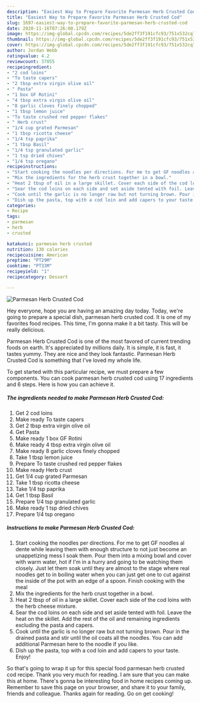 ```yaml
---
description: "Easiest Way to Prepare Favorite Parmesan Herb Crusted Cod"
title: "Easiest Way to Prepare Favorite Parmesan Herb Crusted Cod"
slug: 1697-easiest-way-to-prepare-favorite-parmesan-herb-crusted-cod
date: 2020-11-16T07:26:08.179Z
image: https://img-global.cpcdn.com/recipes/5de2ff3f191cfc93/751x532cq70/parmesan-herb-crusted-cod-recipe-main-photo.jpg
thumbnail: https://img-global.cpcdn.com/recipes/5de2ff3f191cfc93/751x532cq70/parmesan-herb-crusted-cod-recipe-main-photo.jpg
cover: https://img-global.cpcdn.com/recipes/5de2ff3f191cfc93/751x532cq70/parmesan-herb-crusted-cod-recipe-main-photo.jpg
author: Jordan Webb
ratingvalue: 4.2
reviewcount: 37055
recipeingredient:
- "2 cod loins"
- "To taste capers"
- "2 tbsp extra virgin olive oil"
- " Pasta"
- "1 box GF Rotini"
- "4 tbsp extra virgin olive oil"
- "8 garlic cloves finely chopped"
- "1 tbsp lemon juice"
- "To taste crushed red pepper flakes"
- " Herb crust"
- "1/4 cup grated Parmesan"
- "1 tbsp ricotta cheese"
- "1/4 tsp paprika"
- "1 tbsp Basil"
- "1/4 tsp granulated garlic"
- "1 tsp dried chives"
- "1/4 tsp oregano"
recipeinstructions:
- "Start cooking the noodles per directions. For me to get GF noodles al dente while leaving them with enough structure to not just become an unappetizing mess I soak them. Pour them into a mixing bowl and cover with warm water, hot if I&#39;m in a hurry and going to be watching them closely. Just let them soak until they are almost to the stage where real noodles get to in boiling water when you can just get one to cut against the inside of the pot with an edge of a spoon. Finish cooking with the meal"
- "Mix the ingredients for the herb crust together in a bowl."
- "Heat 2 tbsp of oil in a large skillet. Cover each side of the cod loins with the herb cheese mixture."
- "Sear the cod loins on each side and set aside tented with foil. Leave the heat on the skillet. Add the rest of the oil and remaining ingredients excluding the pasta and capers."
- "Cook until the garlic is no longer raw but not turning brown. Pour in the drained pasta and stir until the oil coats all the noodles. You can add additional Parmesan here to the noodle if you like."
- "Dish up the pasta, top with a cod loin and add capers to your taste. Enjoy!"
categories:
- Recipe
tags:
- parmesan
- herb
- crusted

katakunci: parmesan herb crusted 
nutrition: 130 calories
recipecuisine: American
preptime: "PT29M"
cooktime: "PT33M"
recipeyield: "1"
recipecategory: Dessert

---
```



![Parmesan Herb Crusted Cod](https://img-global.cpcdn.com/recipes/5de2ff3f191cfc93/751x532cq70/parmesan-herb-crusted-cod-recipe-main-photo.jpg)

Hey everyone, hope you are having an amazing day today. Today, we're going to prepare a special dish, parmesan herb crusted cod. It is one of my favorites food recipes. This time, I'm gonna make it a bit tasty. This will be really delicious.

Parmesan Herb Crusted Cod is one of the most favored of current trending foods on earth. It's appreciated by millions daily. It is simple, it is fast, it tastes yummy. They are nice and they look fantastic. Parmesan Herb Crusted Cod is something that I've loved my whole life.




To get started with this particular recipe, we must prepare a few components. You can cook parmesan herb crusted cod using 17 ingredients and 6 steps. Here is how you can achieve it.

<!--inarticleads1-->

##### The ingredients needed to make Parmesan Herb Crusted Cod:

1. Get 2 cod loins
1. Make ready To taste capers
1. Get 2 tbsp extra virgin olive oil
1. Get  Pasta
1. Make ready 1 box GF Rotini
1. Make ready 4 tbsp extra virgin olive oil
1. Make ready 8 garlic cloves finely chopped
1. Take 1 tbsp lemon juice
1. Prepare To taste crushed red pepper flakes
1. Make ready  Herb crust
1. Get 1/4 cup grated Parmesan
1. Take 1 tbsp ricotta cheese
1. Take 1/4 tsp paprika
1. Get 1 tbsp Basil
1. Prepare 1/4 tsp granulated garlic
1. Make ready 1 tsp dried chives
1. Prepare 1/4 tsp oregano




<!--inarticleads2-->

##### Instructions to make Parmesan Herb Crusted Cod:

1. Start cooking the noodles per directions. For me to get GF noodles al dente while leaving them with enough structure to not just become an unappetizing mess I soak them. Pour them into a mixing bowl and cover with warm water, hot if I&#39;m in a hurry and going to be watching them closely. Just let them soak until they are almost to the stage where real noodles get to in boiling water when you can just get one to cut against the inside of the pot with an edge of a spoon. Finish cooking with the meal
1. Mix the ingredients for the herb crust together in a bowl.
1. Heat 2 tbsp of oil in a large skillet. Cover each side of the cod loins with the herb cheese mixture.
1. Sear the cod loins on each side and set aside tented with foil. Leave the heat on the skillet. Add the rest of the oil and remaining ingredients excluding the pasta and capers.
1. Cook until the garlic is no longer raw but not turning brown. Pour in the drained pasta and stir until the oil coats all the noodles. You can add additional Parmesan here to the noodle if you like.
1. Dish up the pasta, top with a cod loin and add capers to your taste. Enjoy!




So that's going to wrap it up for this special food parmesan herb crusted cod recipe. Thank you very much for reading. I am sure that you can make this at home. There's gonna be interesting food in home recipes coming up. Remember to save this page on your browser, and share it to your family, friends and colleague. Thanks again for reading. Go on get cooking!
